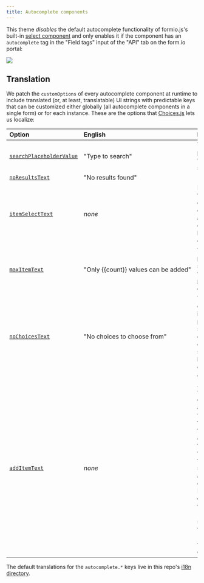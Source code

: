```yaml
---
title: Autocomplete components
---
```


This theme _disables_ the default autocomplete functionality of formio.js's
built-in [select component] and only enables it if the component has an
`autocomplete` tag in the "Field tags" input of the "API" tab on the form.io
portal:

![](https://help.form.io/assets/img/api1.png)

## Translation
We patch the `customOptions` of every autocomplete component at runtime to
include translated (or, at least, translatable) UI strings with predictable
keys that can be customized either globally (all autocomplete components in a
single form) or for each instance. These are the options that [Choices.js] lets
us localize:

| Option | English | Notes
:--- | :--- | :---
[`searchPlaceholderValue`](https://github.com/jshjohnson/Choices#searchplaceholdervalue) | "Type to search" |  The placeholder text of the search input
[`noResultsText`](https://github.com/jshjohnson/Choices#noresultstext) | "No results found" | 
[`itemSelectText`](https://github.com/jshjohnson/Choices#itemselecttext)  | _none_ | Displayed on the right side of the dropdown alongside the currently highlighted option
[`maxItemText`](https://github.com/jshjohnson/Choices#maxitemtext)  | <nobr>"Only {{count}} values can be added"</nobr> | The `{{count}}` placeholder is substituted with the [maxItemCount](https://github.com/jshjohnson/Choices#maxitemcount) option.
[`noChoicesText`](https://github.com/jshjohnson/Choices#nochoicestext)  | "No choices to choose from" | This should only show up if we haven't provided any static options or have a dynamic select driven by an API that doesn't return any results.
[`addItemText`](https://github.com/jshjohnson/Choices#additemtext)  | _none_ | ⚠️ I **think** that this option is only applicable when freeform values are allowed. If so, this shows up when you've typed a search string as a prompt, e.g. "Press Enter to add **{{value}}**", where `{{value}}` is substituted with the "backend" value of the option.

The default translations for the `autocomplete.*` keys live in this repo's
[i18n directory].

[select component]: https://help.form.io/userguide/form-components/#select
[choices.js]: https://github.com/jshjohnson/Choices#readme
[i18n directory]: https://github.com/SFDigitalServices/formio-sfds/tree/main/src/i18n
